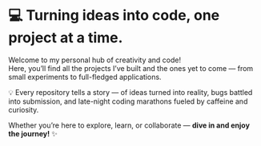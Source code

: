 # 💻 Turning ideas into code, one project at a time.

Welcome to my personal hub of creativity and code!  
Here, you’ll find all the projects I’ve built and the ones yet to come — from small experiments to full-fledged applications.  

💡 Every repository tells a story — of ideas turned into reality, bugs battled into submission, and late-night coding marathons fueled by caffeine and curiosity.  

Whether you’re here to explore, learn, or collaborate — **dive in and enjoy the journey!** ✨
